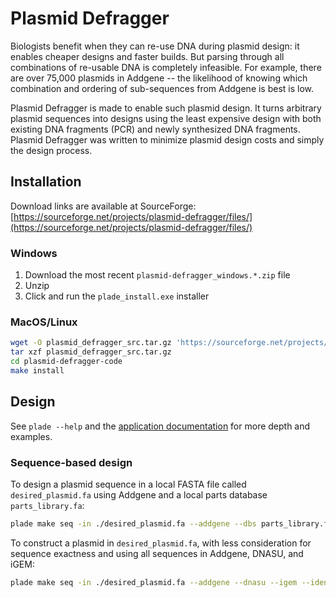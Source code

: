 # Plasmid Defragger

Biologists benefit when they can re-use DNA during plasmid design: it enables cheaper designs and faster builds. But parsing through all combinations of re-usable DNA is completely infeasible. For example, there are over 75,000 plasmids in Addgene -- the likelihood of knowing which combination and ordering of sub-sequences from Addgene is best is low.

Plasmid Defragger is made to enable such plasmid design. It turns arbitrary plasmid sequences into designs using the least expensive design with both existing DNA fragments (PCR) and newly synthesized DNA fragments. Plasmid Defragger was written to minimize plasmid design costs and simply the design process.

## Installation

Download links are available at SourceForge: [https://sourceforge.net/projects/plasmid-defragger/files/](https://sourceforge.net/projects/plasmid-defragger/files/)

### Windows

1. Download the most recent `plasmid-defragger_windows.*.zip` file
2. Unzip
3. Click and run the `plade_install.exe` installer

### MacOS/Linux

```bash
wget -O plasmid_defragger_src.tar.gz 'https://sourceforge.net/projects/plasmid-defragger/files/plasmid_defragger_src_0.1.0.tar.gz/download'
tar xzf plasmid_defragger_src.tar.gz
cd plasmid-defragger-code
make install
```

## Design

See `plade --help` and the [application documentation](https://jjtimmons.github.io/plade/) for more depth and examples.

### Sequence-based design

To design a plasmid sequence in a local FASTA file called `desired_plasmid.fa` using Addgene and a local parts database `parts_library.fa`:

```bash
plade make seq -in ./desired_plasmid.fa --addgene --dbs parts_library.fa
```

To construct a plasmid in `desired_plasmid.fa`, with less consideration for sequence exactness and using all sequences in Addgene, DNASU, and iGEM:

```bash
plade make seq -in ./desired_plasmid.fa --addgene --dnasu --igem --identity 94
```
